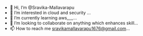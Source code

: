 - 👋 Hi, I’m @Sravika-Mallavarapu
- 👀 I’m interested in cloud and security ...
- 🌱 I’m currently learning aws,,,,,...
- 💞️ I’m looking to collaborate on anything which enhances skill...
- 📫 How to reach me sravikamallavarapu1676@gmail.com...

